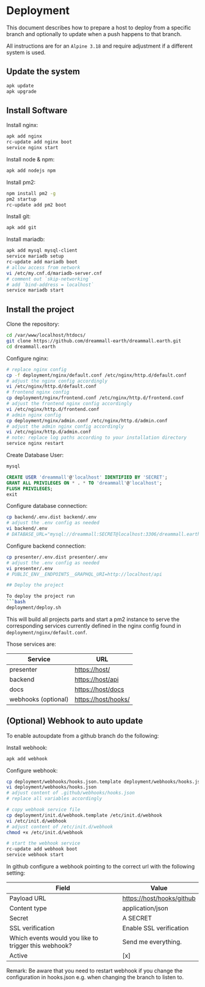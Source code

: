 # Deployment

This document describes how to prepare a host to deploy from a specific branch and optionally to update when a push happens to that branch.

All instructions are for an `Alpine 3.18` and require adjustment if a different system is used.

## Update the system
```bash
apk update
apk upgrade
```

## Install Software
Install nginx:
```bash
apk add nginx
rc-update add nginx boot
service nginx start
```

Install node & npm:
```bash
apk add nodejs npm
```

Install pm2:
```bash
npm install pm2 -g
pm2 startup
rc-update add pm2 boot
```

Install git:
```bash
apk add git
```

Install mariadb:
```bash
apk add mysql mysql-client
service mariadb setup
rc-update add mariadb boot
# allow access from network
vi /etc/my.cnf.d/mariadb-server.cnf
# comment out `skip-networking`
# add `bind-address = localhost`
service mariadb start
```

## Install the project

Clone the repository:
```bash
cd /var/www/localhost/htdocs/
git clone https://github.com/dreammall-earth/dreammall.earth.git
cd dreammall.earth
```

Configure nginx:
```bash
# replace nginx config
cp -f deployment/nginx/default.conf /etc/nginx/http.d/default.conf
# adjust the nginx config accordingly
vi /etc/nginx/http.d/default.conf
# frontend nginx config
cp deployment/nginx/frontend.conf /etc/nginx/http.d/frontend.conf
# adjust the frontend nginx config accordingly
vi /etc/nginx/http.d/frontend.conf
# admin nginx config
cp deployment/nginx/admin.conf /etc/nginx/http.d/admin.conf
# adjust the admin nginx config accordingly
vi /etc/nginx/http.d/admin.conf
# note: replace log paths according to your installation directory
service nginx restart
```

Create Database User:
```bash
mysql
```
```sql
CREATE USER 'dreammall'@'localhost' IDENTIFIED BY 'SECRET';
GRANT ALL PRIVILEGES ON * . * TO 'dreammall'@'localhost';
FLUSH PRIVILEGES;
exit
```

Configure database connection:
```bash
cp backend/.env.dist backend/.env
# adjust the .env config as needed
vi backend/.env
# DATABASE_URL="mysql://dreammall:SECRET@localhost:3306/dreammall.earth"
```

Configure backend connection:
```bash
cp presenter/.env.dist presenter/.env
# adjust the .env config as needed
vi presenter/.env
# PUBLIC_ENV__ENDPOINTS__GRAPHQL_URI=http://localhost/api

## Deploy the project

To deploy the project run
```bash
deployment/deploy.sh
```

This will build all projects parts and start a pm2 instance to serve the corresponding services currently defined in the nginx config found in `deployment/nginx/default.conf`.

Those services are:

| Service             | URL                                        |
| ------------------- | ------------------------------------------ |
| presenter           | [https://host/](https://host/)             |
| backend             | [https://host/api](https://host/api)       |
| docs                | [https://host/docs](https://host/docs)     |
| webhooks (optional) | [https://host/hooks/](https://host/hooks/) |

## (Optional) Webhook to auto update

To enable autoupdate from a github branch do the following:

Install webhook:
```bash
apk add webhook
```

Configure webhook:
```bash
cp deployment/webhooks/hooks.json.template deployment/webhooks/hooks.json
vi deployment/webhooks/hooks.json
# adjust content of .github/webhooks/hooks.json
# replace all variables accordingly

# copy webhook service file
cp deployment/init.d/webhook.template /etc/init.d/webhook
vi /etc/init.d/webhook
# adjust content of /etc/init.d/webhook
chmod +x /etc/init.d/webhook

# start the webhook service
rc-update add webhook boot
service webhook start
```

In github configure a webhook pointing to the correct url with the following setting:

| Field                                                | Value                                                  |
| ---------------------------------------------------- | ------------------------------------------------------ |
| Payload URL                                          | [https://host/hooks/github](https://host/hooks/github) |
| Content type                                         | application/json                                       |
| Secret                                               | A SECRET                                               |
| SSL verification                                     | Enable SSL verification                                |
| Which events would you like to trigger this webhook? | Send me everything.                                    |
| Active                                               | [x]                                                    |

Remark: Be aware that you need to restart webhook if you change the configuration in hooks.json e.g. when changing the branch to listen to.
